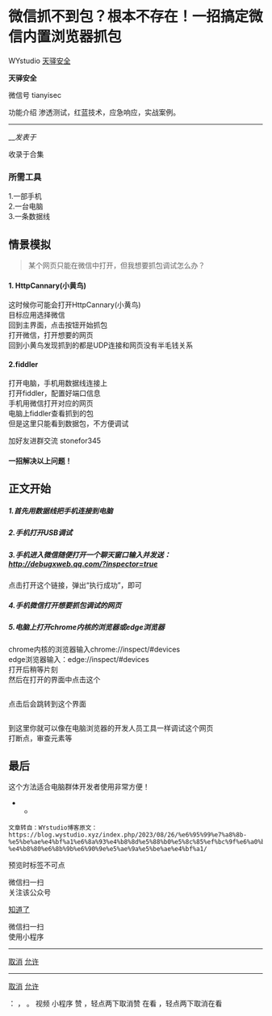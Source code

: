 #  微信抓不到包？根本不存在！一招搞定微信内置浏览器抓包

WYstudio  [ 天驿安全 ](javascript:void\(0\);)

**天驿安全** ![]()

微信号 tianyisec

功能介绍 渗透测试，红蓝技术，应急响应，实战案例。

____

___发表于_

收录于合集

### **所需工具**

1.一部手机  
2.一台电脑  
3.一条数据线

##  **情景模拟**

> ‍某个网页只能在微信中打开，但我想要抓包调试怎么办？

####  **1. ‍HttpCannary(小黄鸟)**

这时候你可能会打开HttpCannary(小黄鸟)  
目标应用选择微信  
回到主界面，点击按钮开始抓包  
打开微信，打开想要的网页  
回到小黄鸟发现抓到的都是UDP连接和网页没有半毛钱关系

####  **2.fiddler**

打开电脑，手机用数据线连接上  
打开fiddler，配置好端口信息  
手机用微信打开对应的网页  
电脑上fiddler查看抓到的包  
但是这里只能看到数据包，不方便调试

加好友进群交流 stonefor345

####  **一招解决以上问题！**

##  **正文开始**

#####  1.首先用数据线把手机连接到电脑

##### 2.手机打开USB调试

##### 3.手机进入微信随便打开一个聊天窗口输入并发送：http://debugxweb.qq.com/?inspector=true

点击打开这个链接，弹出“执行成功”，即可

##### 4.手机微信打开想要抓包调试的网页

##### 5.电脑上打开chrome内核的浏览器或edge浏览器

chrome内核的浏览器输入chrome://inspect/#devices  
edge浏览器输入：edge://inspect/#devices  
打开后稍等片刻  
然后在打开的界面中点击这个  

![]()

点击后会跳转到这个界面  

![]()

到这里你就可以像在电脑浏览器的开发人员工具一样调试这个网页  
打断点，审查元素等

##  **最后**

这个方法适合电脑群体开发者使用非常方便！

  *   * 

    
    
    文章转自：WYstudio博客原文：https://blog.wystudio.xyz/index.php/2023/08/26/%e6%95%99%e7%a8%8b-%e5%be%ae%e4%bf%a1%e6%8a%93%e4%b8%8d%e5%88%b0%e5%8c%85%ef%bc%9f%e6%a0%b9%e6%9c%ac%e4%b8%8d%e5%ad%98%e5%9c%a8%ef%bc%81-%e4%b8%80%e6%8b%9b%e6%90%9e%e5%ae%9a%e5%be%ae%e4%bf%a1/

预览时标签不可点

微信扫一扫  
关注该公众号

[知道了](javascript:;)

微信扫一扫  
使用小程序

****

[取消](javascript:void\(0\);) [允许](javascript:void\(0\);)

****

[取消](javascript:void\(0\);) [允许](javascript:void\(0\);)

： ， 。   视频 小程序 赞 ，轻点两下取消赞 在看 ，轻点两下取消在看

